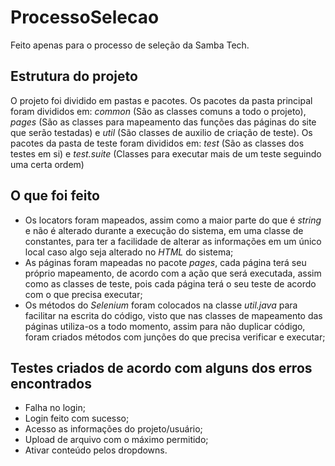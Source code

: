 # ProcessoSelecao
Feito apenas para o processo de seleção da Samba Tech.

## Estrutura do projeto

O projeto foi dividido em pastas e pacotes. Os pacotes da pasta principal foram divididos em: *common* (São as classes comuns a todo o projeto), *pages* (São as classes para mapeamento das funções das páginas do site que serão testadas) e *util* (São classes de auxilio de criação de teste). Os pacotes da pasta de teste foram divididos em: *test* (São as classes dos testes em si) e *test.suite* (Classes para executar mais de um teste seguindo uma certa ordem)

## O que foi feito

* Os locators foram mapeados, assim como a maior parte do que é *string* e não é alterado durante a execução do sistema, em uma classe de constantes, para ter a facilidade de alterar as informações em um único local caso algo seja alterado no *HTML* do sistema;
* As páginas foram mapeadas no pacote *pages*, cada página terá seu próprio mapeamento, de acordo com a ação que será executada, assim como as classes de teste, pois cada página terá o seu teste de acordo com o que precisa executar;
* Os métodos do *Selenium* foram colocados na classe *util.java* para facilitar na escrita do código, visto que nas classes de mapeamento das páginas utiliza-os a todo momento, assim para não duplicar código, foram criados métodos com junções do que precisa verificar e executar;

## Testes criados de acordo com alguns dos erros encontrados

* Falha no login;
* Login feito com sucesso;
* Acesso as informações do projeto/usuário;
* Upload de arquivo com o máximo permitido;
* Ativar conteúdo pelos dropdowns.


